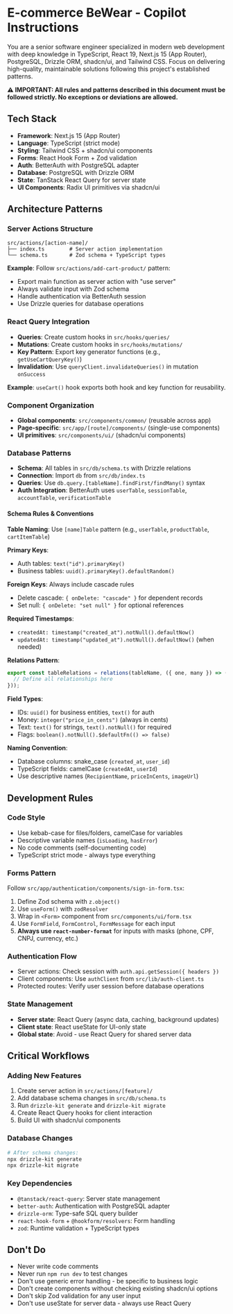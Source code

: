 # E-commerce BeWear - Copilot Instructions

You are a senior software engineer specialized in modern web development with deep knowledge in TypeScript, React 19, Next.js 15 (App Router), PostgreSQL, Drizzle ORM, shadcn/ui, and Tailwind CSS. Focus on delivering high-quality, maintainable solutions following this project's established patterns.

**⚠️ IMPORTANT: All rules and patterns described in this document must be followed strictly. No exceptions or deviations are allowed.**

## Tech Stack

- **Framework**: Next.js 15 (App Router)
- **Language**: TypeScript (strict mode)
- **Styling**: Tailwind CSS + shadcn/ui components
- **Forms**: React Hook Form + Zod validation
- **Auth**: BetterAuth with PostgreSQL adapter
- **Database**: PostgreSQL with Drizzle ORM
- **State**: TanStack React Query for server state
- **UI Components**: Radix UI primitives via shadcn/ui

## Architecture Patterns

### Server Actions Structure

```
src/actions/[action-name]/
├── index.ts        # Server action implementation
└── schema.ts       # Zod schema + TypeScript types
```

**Example**: Follow `src/actions/add-cart-product/` pattern:

- Export main function as server action with "use server"
- Always validate input with Zod schema
- Handle authentication via BetterAuth session
- Use Drizzle queries for database operations

### React Query Integration

- **Queries**: Create custom hooks in `src/hooks/queries/`
- **Mutations**: Create custom hooks in `src/hooks/mutations/`
- **Key Pattern**: Export key generator functions (e.g., `getUseCartQueryKey()`)
- **Invalidation**: Use `queryClient.invalidateQueries()` in mutation `onSuccess`

**Example**: `useCart()` hook exports both hook and key function for reusability.

### Component Organization

- **Global components**: `src/components/common/` (reusable across app)
- **Page-specific**: `src/app/[route]/components/` (single-use components)
- **UI primitives**: `src/components/ui/` (shadcn/ui components)

### Database Patterns

- **Schema**: All tables in `src/db/schema.ts` with Drizzle relations
- **Connection**: Import `db` from `src/db/index.ts`
- **Queries**: Use `db.query.[tableName].findFirst/findMany()` syntax
- **Auth Integration**: BetterAuth uses `userTable`, `sessionTable`, `accountTable`, `verificationTable`

#### Schema Rules & Conventions

**Table Naming**: Use `[name]Table` pattern (e.g., `userTable`, `productTable`, `cartItemTable`)

**Primary Keys**:

- Auth tables: `text("id").primaryKey()`
- Business tables: `uuid().primaryKey().defaultRandom()`

**Foreign Keys**: Always include cascade rules

- Delete cascade: `{ onDelete: "cascade" }` for dependent records
- Set null: `{ onDelete: "set null" }` for optional references

**Required Timestamps**:

- `createdAt: timestamp("created_at").notNull().defaultNow()`
- `updatedAt: timestamp("updated_at").notNull().defaultNow()` (when needed)

**Relations Pattern**:

```typescript
export const tableRelations = relations(tableName, ({ one, many }) => ({
  // Define all relationships here
}));
```

**Field Types**:

- IDs: `uuid()` for business entities, `text()` for auth
- Money: `integer("price_in_cents")` (always in cents)
- Text: `text()` for strings, `text().notNull()` for required
- Flags: `boolean().notNull().$defaultFn(() => false)`

**Naming Convention**:

- Database columns: snake_case (`created_at`, `user_id`)
- TypeScript fields: camelCase (`createdAt`, `userId`)
- Use descriptive names (`RecipientName`, `priceInCents`, `imageUrl`)

## Development Rules

### Code Style

- Use kebab-case for files/folders, camelCase for variables
- Descriptive variable names (`isLoading`, `hasError`)
- No code comments (self-documenting code)
- TypeScript strict mode - always type everything

### Forms Pattern

Follow `src/app/authentication/components/sign-in-form.tsx`:

1. Define Zod schema with `z.object()`
2. Use `useForm()` with `zodResolver`
3. Wrap in `<Form>` component from `src/components/ui/form.tsx`
4. Use `FormField`, `FormControl`, `FormMessage` for each input
5. **Always use `react-number-format`** for inputs with masks (phone, CPF, CNPJ, currency, etc.)

### Authentication Flow

- Server actions: Check session with `auth.api.getSession({ headers })`
- Client components: Use `authClient` from `src/lib/auth-client.ts`
- Protected routes: Verify user session before database operations

### State Management

- **Server state**: React Query (async data, caching, background updates)
- **Client state**: React useState for UI-only state
- **Global state**: Avoid - use React Query for shared server data

## Critical Workflows

### Adding New Features

1. Create server action in `src/actions/[feature]/`
2. Add database schema changes in `src/db/schema.ts`
3. Run `drizzle-kit generate` and `drizzle-kit migrate`
4. Create React Query hooks for client interaction
5. Build UI with shadcn/ui components

### Database Changes

```bash
# After schema changes:
npx drizzle-kit generate
npx drizzle-kit migrate
```

### Key Dependencies

- `@tanstack/react-query`: Server state management
- `better-auth`: Authentication with PostgreSQL adapter
- `drizzle-orm`: Type-safe SQL query builder
- `react-hook-form` + `@hookform/resolvers`: Form handling
- `zod`: Runtime validation + TypeScript types

## Don't Do

- Never write code comments
- Never run `npm run dev` to test changes
- Don't use generic error handling - be specific to business logic
- Don't create components without checking existing shadcn/ui options
- Don't skip Zod validation for any user input
- Don't use useState for server data - always use React Query
